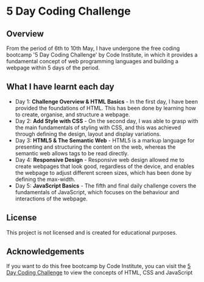 # 5 Day Coding Challenge

## Overview
From the period of 6th to 10th May, I have undergone the free coding bootcamp '5 Day Coding Challenge' by Code Institute, in which it provides a fundamental concept of web programming languages and building a webpage within 5 days of the period.


## What I have learnt each day 

- Day 1: **Challenge Overview & HTML Basics** - In the first day, I have been provided the foundations of HTML. This has been done by learning how to create, organise, and structure a webpage.
- Day 2: **Add Style with CSS** - On the second day, I was able to grasp with the main fundamentals of styling with CSS, and this was achieved through defining the design, layout and display variations. 
- Day 3: **HTML5 & The Semantic Web** - HTML5 is a markup language for presenting and structuring the content on the web, whereas the semantic web allows tags to be read directly.
- Day 4: **Responsive Design** - Responsive web design allowed me to create webpages that look good, regardless of the device, and enables the webpage to adjust different screen sizes, which has been done by defining the max-width.
- Day 5: **JavaScript Basics** - The fifth and final daily challenge covers the fundamentals of JavaScript, which focuses on the behaviour and interactions of the webpage.


## License 
This project is not licensed and is created for educational purposes.

## Acknowledgements 
If you want to do this free bootcamp by Code Institute, you can visit the [5 Day Coding Challenge](https://codeinstitute.net/5-day-coding-challenge/) to view the concepts of HTML, CSS and JavaScript
